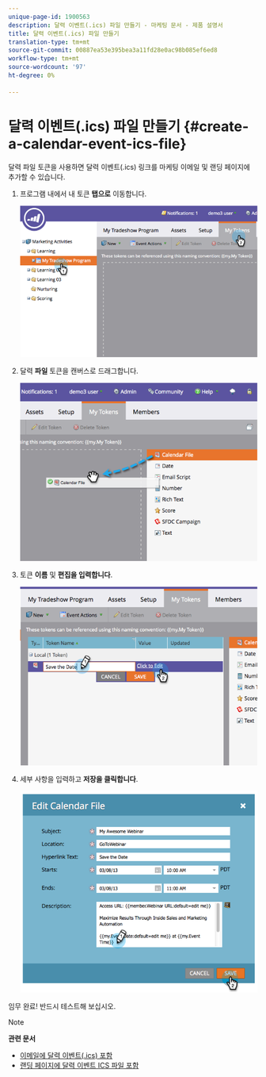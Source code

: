 ```yaml
---
unique-page-id: 1900563
description: 달력 이벤트(.ics) 파일 만들기 - 마케팅 문서 - 제품 설명서
title: 달력 이벤트(.ics) 파일 만들기
translation-type: tm+mt
source-git-commit: 00887ea53e395bea3a11fd28e0ac98b085ef6ed8
workflow-type: tm+mt
source-wordcount: '97'
ht-degree: 0%

---
```



# 달력 이벤트(.ics) 파일 만들기 {#create-a-calendar-event-ics-file}

달력 파일 토큰을 사용하면 달력 이벤트(.ics) 링크를 마케팅 이메일 및 랜딩 페이지에 추가할 수 있습니다.

1. 프로그램 내에서 내 토큰 **탭으로** 이동합니다.

   ![](assets/image2014-9-11-15-3a33-3a27.png)

1. 달력 **파일** 토큰을 캔버스로 드래그합니다.

   ![](assets/image2014-9-11-15-3a34-3a0.png)

1. 토큰 **이름** 및 **편집을 입력합니다**.

   ![](assets/image2014-9-11-15-3a34-3a10.png)

1. 세부 사항을 입력하고 **저장을 클릭합니다**.

   ![](assets/image2014-9-11-15-3a34-3a16.png)

임무 완료! 반드시 테스트해 보십시오.

>[!NOTE]
>
>**관련 문서**
>
>* [이메일에 달력 이벤트(.ics) 포함](include-a-calendar-event-ics-in-an-email.md)
>* [랜딩 페이지에 달력 이벤트 ICS 파일 포함](../../../../product-docs/demand-generation/landing-pages/personalizing-landing-pages/include-a-calendar-event-ics-file-in-a-landing-page.md)

>



